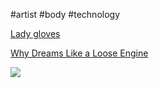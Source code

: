 #artist #body #technology 

[Lady gloves](https://sonami.net/portfolio/items/ladys-glove/)

[Why Dreams Like a Loose Engine](https://sonami.net/portfolio/items/why-dreams/)

![](https://sonami.net/wp-content/uploads/2021/09/SpringSpyre-LaetitiaSonami-SK-678x1024.jpg)